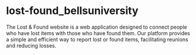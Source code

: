 # lost-found_bellsuniversity
The Lost & Found website is a web application designed to connect people who have lost items with those who have found them. Our platform provides a simple and efficient way to report lost or found items, facilitating reunions and reducing losses.
